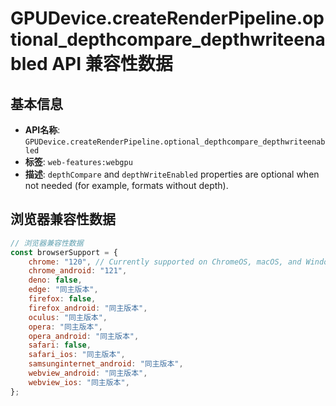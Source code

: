 # GPUDevice.createRenderPipeline.optional_depthcompare_depthwriteenabled API 兼容性数据

## 基本信息

- **API名称**: `GPUDevice.createRenderPipeline.optional_depthcompare_depthwriteenabled`
- **标签**: `web-features:webgpu`
- **描述**: `depthCompare` and `depthWriteEnabled` properties are optional when not needed (for example, formats without depth).

## 浏览器兼容性数据

```javascript
// 浏览器兼容性数据
const browserSupport = {
    chrome: "120", // Currently supported on ChromeOS, macOS, and Windows only.,
    chrome_android: "121",
    deno: false,
    edge: "同主版本",
    firefox: false,
    firefox_android: "同主版本",
    oculus: "同主版本",
    opera: "同主版本",
    opera_android: "同主版本",
    safari: false,
    safari_ios: "同主版本",
    samsunginternet_android: "同主版本",
    webview_android: "同主版本",
    webview_ios: "同主版本",
};

```

